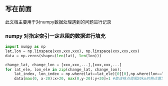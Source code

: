 <!--
 * @Author: your name
 * @Date: 2021-08-31 16:54:32
 * @LastEditTime: 2021-08-31 17:09:24
 * @LastEditors: Please set LastEditors
 * @Description: In User Settings Edit
 * @FilePath: \A个人笔记\python相关\numpy相关\numpy.md
-->
## 写在前面
此文档主要用于对numpy数据处理遇到的问题进行记录

### numpy 对指定索引一定范围的数据进行填充
```python
import numpy as np
lat,lon = np.linspace(xxx,xxx,xxx), np.linspace(xxx,xxx,xxx)
data = np.zeros(shape=(len(lat), len(lon)))

change_lat, change_lon = [xxx,xxx,...],[xxx,xxx,...]
for lat_ele, lon_ele in zip(change_lat, change_lon):
    lat_index, lon_index = np.where(lat==lat_ele)[0][0],np.where(lon==lon_ele)[0][0]
    data[max(0, x-20):x+20, max(0,y-20):y+20]=1 #取该格点周围20km的格点置为1


```